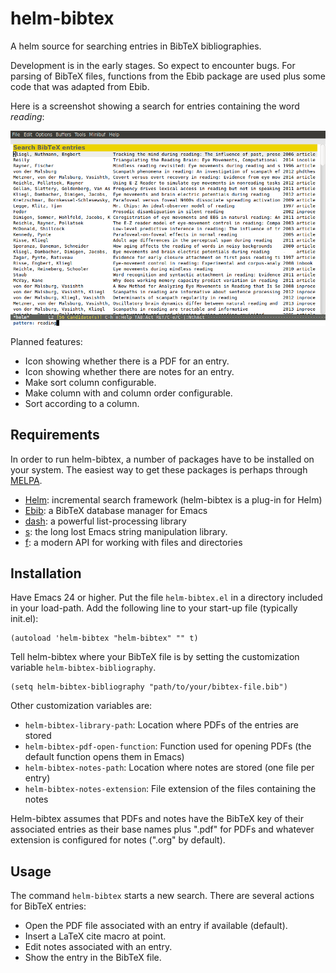 helm-bibtex
===========

A helm source for searching entries in BibTeX bibliographies.

Development is in the early stages.  So expect to encounter bugs.  For parsing of BibTeX files, functions from the Ebib package are used plus some code that was adapted from Ebib.

Here is a screenshot showing a search for entries containing the word *reading*:

![A search for entries containing the word correlation](screenshot.png)

Planned features:

- Icon showing whether there is a PDF for an entry.
- Icon showing whether there are notes for an entry.
- Make sort column configurable.
- Make column with and column order configurable.
- Sort according to a column.

## Requirements

In order to run helm-bibtex, a number of packages have to be installed on your system.  The easiest way to get these packages is perhaps through [MELPA](http://melpa.milkbox.net/#/).

- [Helm](http://melpa.milkbox.net/#/helm): incremental search framework (helm-bibtex is a plug-in for Helm)
- [Ebib](http://melpa.milkbox.net/#/ebib): a BibTeX database manager for Emacs
- [dash](http://melpa.milkbox.net/#/dash): a powerful list-processing library
- [s](http://melpa.milkbox.net/#/s): the long lost Emacs string manipulation library.
- [f](http://melpa.milkbox.net/#/f): a modern API for working with files and directories

## Installation

Have Emacs 24 or higher.  Put the file `helm-bibtex.el` in a directory included in your load-path.  Add the following line to your start-up file (typically init.el):

    (autoload 'helm-bibtex "helm-bibtex" "" t)

Tell helm-bibtex where your BibTeX file is by setting the customization variable `helm-bibtex-bibliography`.

    (setq helm-bibtex-bibliography "path/to/your/bibtex-file.bib")

Other customization variables are:

- `helm-bibtex-library-path`: Location where PDFs of the entries are stored
- `helm-bibtex-pdf-open-function`: Function used for opening PDFs (the default function opens them in Emacs)
- `helm-bibtex-notes-path`: Location where notes are stored (one file per entry)
- `helm-bibtex-notes-extension`: File extension of the files containing the notes

Helm-bibtex assumes that PDFs and notes have the BibTeX key of their associated entries as their base names plus ".pdf" for PDFs and whatever extension is configured for notes (".org" by default).

## Usage

The command `helm-bibtex` starts a new search.  There are several actions for BibTeX entries:

- Open the PDF file associated with an entry if available (default).
- Insert a LaTeX cite macro at point.
- Edit notes associated with an entry.
- Show the entry in the BibTeX file.
